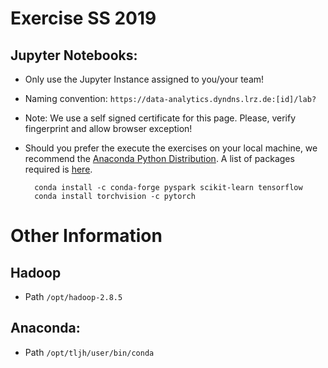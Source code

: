 # Exercise SS 2019

## Jupyter Notebooks:

* Only use the Jupyter Instance assigned to you/your team!

* Naming convention: `https://data-analytics.dyndns.lrz.de:[id]/lab?`
    
* Note: We use a self signed certificate for this page. Please, verify fingerprint and allow browser exception!

* Should you prefer the execute the exercises on your local machine, we recommend the [Anaconda Python Distribution](https://www.anaconda.com/distribution/#download-section). A list of packages required is [here](conda-packages.txt).

        conda install -c conda-forge pyspark scikit-learn tensorflow
        conda install torchvision -c pytorch

# Other Information


## Hadoop

* Path `/opt/hadoop-2.8.5` 

## Anaconda:

* Path `/opt/tljh/user/bin/conda` 

